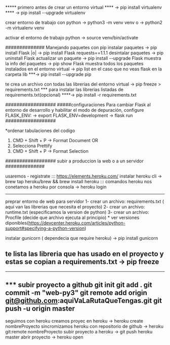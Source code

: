 ***** primero antes de crear un entorno virtual
**** -> pip install virtualenv 
**** -> pip install --upgrade virtualenv

crear entorno de trabajo con python
 -> python3 -m venv venv
 o
 -> python2 -m virtualenv venv

 activar el entorno de trabajo python
 -> source venv/bin/activate

############## Manejando paquetes con pip
 instalar paquetes
 -> pip install Flask |o| -> pip install Flask requests==1.1.1
 desintalar paquetes
 -> pip uninstall Flask
 actualizar un paquete
 -> pip install --upgrade Flask
 muestra la info del paquetes
 -> pip show Flask
muestra todos los paquetes instalados en el entorno virtual
-> pip list
en el caso que no veas flask en la carpeta lib
***-> pip install --upgrade pip

te crea un archivo con todas las librerias del entorno virtual
-> pip freeze > requirements.txt
*** para instalar las librerias listadas de requirements.txt(opcional)
****-> pip install -r requirements.txt

 ##################
 #####configuraciones
 Para cambiar Flask al entorno de desarrollo y habilitar el modo de depuración, configure FLASK_ENV:
-> export FLASK_ENV=development
-> flask run
 ##################

 *ordenar tabulaciones del codigo 
1. CMD + Shift + P -> Format Document OR
2. Selecciona Prettify
3. CMD + Shift + P -> Format Selection


 ##################
subir a produccion la web o a un servidor
##############

usaremos - registrate ::: https://elements.heroku.com/
instalar heroku cli
-> brew tap heroku/brew && brew install heroku
::: comandos heroku 
nos conetamos a heroku por consola
-> heroku login



-------------
preprar entorno de web para servidor 
1- crear un archivo: requirements.txt ( aqui van las librerias que necesita el proyecto)
2- crear un archivo: runtime.txt (especificamos la version de python)
3- crear un archivo: Procfile  (decide que archivo ejecuta al principio)
    * ver versiones diponibles(https://devcenter.heroku.com/articles/python-support#specifying-a-python-version)

instalar gunicorn ( dependecia que require heroku)
-> pip install gunicorn

te lista las libreria que has usado en el proyecto y estas se copian a requirements.txt
-> pip freeze
---------------

-------------------------------------------------
*** subir proyecto a github
git init
git add .
git commit -m "web-py3"
git remote add origin git@github.com:aquiVaLaRutaQueTengas.git
git push -u origin master
---------------

seguimos con heroku
creamos proyec en heroku
-> heroku create nombreProyecto
sincromizamos heroku con repositorio de github
-> heroku git:remote nombreProyecto
subir proyecto a heroku
-> git push heroku master
abrir proyecto
-> heroku open

